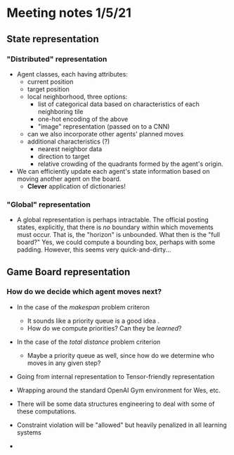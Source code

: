 # Meeting notes 1/5/21

## State representation

### "Distributed" representation

* Agent classes, each having attributes:
  * current position 
  * target position
  * local neighborhood, three options:
    * list of categorical data based on characteristics of each neighboring tile
    * one-hot encoding of the above
    * "image" representation (passed on to a CNN)
  * can we also incorporate other agents' planned moves
  * additional characteristics (?)
    * nearest neighbor data
    * direction to target
    * relative crowding of the quadrants formed by the agent's origin.
* We can efficiently update each agent's state information based on moving another agent on the board. 
  * **Clever** application of dictionaries!

### "Global" representation
* A global representation is perhaps intractable. The official posting states, explicitly, that there is *no* boundary within which movements must occur. That is, the "horizon" is unbounded. What then is the "full board?" Yes, we could compute a bounding box, perhaps with some padding. However, this seems very quick-and-dirty...


## Game Board representation

### How do we decide which agent moves next?

* In the case of the *makespan* problem criteron
  * It sounds like a priority queue is a good idea .
  * How do we compute priorities? Can they be *learned*?
* In the case of the *total distance* problem criterion
  * Maybe a priority queue as well, since how do we determine who moves in any given step?

* Going from internal representation to Tensor-friendly representation
* Wrapping around the standard OpenAI Gym environment for Wes, etc.
* There will be some data structures engineering to deal with some of these computations.
* Constraint violation will be "allowed" but heavily penalized in all learning systems
* 
